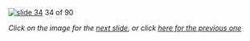[![slide 34](https://dl.dropboxusercontent.com/u/2977490/presentations/cookbook/img34.jpg)](35.md)
34 of 90

_Click on the image for the [next slide](35.md), or click [here for the previous one](33.md)_